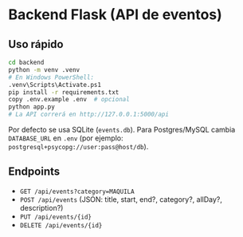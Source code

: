 # Backend Flask (API de eventos)

## Uso rápido
```bash
cd backend
python -m venv .venv
# En Windows PowerShell:
.venv\Scripts\Activate.ps1
pip install -r requirements.txt
copy .env.example .env  # opcional
python app.py
# La API correrá en http://127.0.0.1:5000/api
```

Por defecto se usa SQLite (`events.db`). Para Postgres/MySQL cambia `DATABASE_URL` en `.env` (por ejemplo: `postgresql+psycopg://user:pass@host/db`).

## Endpoints
- `GET /api/events?category=MAQUILA`
- `POST /api/events` (JSON: title, start, end?, category?, allDay?, description?)
- `PUT /api/events/{id}`
- `DELETE /api/events/{id}`
